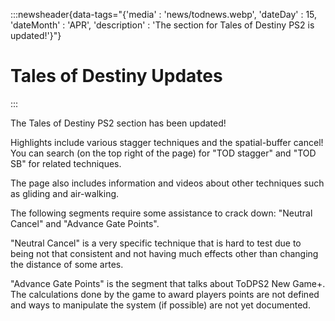 :::newsheader{data-tags="{'media' : 'news/todnews.webp', 'dateDay' : 15, 'dateMonth' : 'APR', 'description' : 'The section for Tales of Destiny PS2 is updated!'}"}
# Tales of Destiny Updates
:::

The Tales of Destiny PS2 section has been updated!

Highlights include various stagger techniques and the spatial-buffer cancel! You can search (on the top right of the page) for "TOD stagger" and "TOD SB" for related techniques.

The page also includes information and videos about other techniques such as gliding and air-walking.

The following segments require some assistance to crack down: "Neutral Cancel" and "Advance Gate Points".

"Neutral Cancel" is a very specific technique that is hard to test due to being not that consistent and not having much effects other than changing the distance of some artes.

"Advance Gate Points" is the segment that talks about ToDPS2 New Game+. The calculations done by the game to award players points are not defined and ways to manipulate the system (if possible) are not yet documented.
